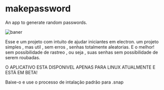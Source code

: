 # makepassword
An app to generate random passwords.


![baner](https://github.com/user-attachments/assets/a69d726a-9a33-4e38-ab72-5154a6ec07ef)

   Esse e um projeto com intuito de ajudar iniciantes em electron. 
um projeto simples , mas util , sem erros , senhas totalmente aleatorias. E o melhor! sem possibilidade de rastreo , ou seja , suas senhas sem possibilidade de serem roubadas.

O APLICATIVO ESTA DISPONIVEL APENAS PARA LINUX ATUALMENTE E ESTÁ EM BETA!  

Baixe-o e use o processo de intalação padrão para .snap
